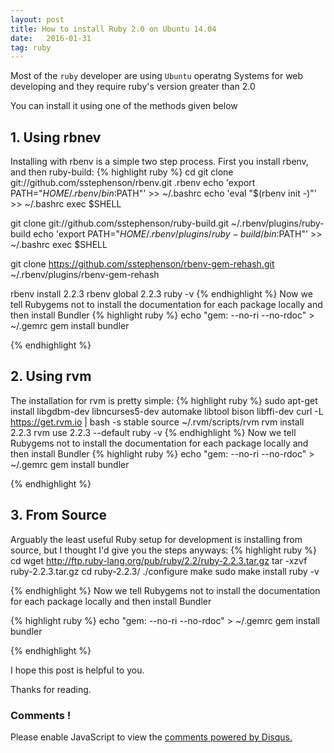 ```yaml
---
layout: post
title: How to install Ruby 2.0 on Ubuntu 14.04
date:   2016-01-31 
tag: ruby
---
```



Most of the `ruby` developer are using `Ubuntu` operatng Systems for web developing
and they require ruby's version greater than 2.0

You can install it using one of the methods given below

## 1. Using rbnev 
Installing with rbenv is a simple two step process. First you install rbenv, and then ruby-build:
{% highlight ruby %}
cd
git clone git://github.com/sstephenson/rbenv.git .rbenv
echo 'export PATH="$HOME/.rbenv/bin:$PATH"' >> ~/.bashrc
echo 'eval "$(rbenv init -)"' >> ~/.bashrc
exec $SHELL

git clone git://github.com/sstephenson/ruby-build.git ~/.rbenv/plugins/ruby-build
echo 'export PATH="$HOME/.rbenv/plugins/ruby-build/bin:$PATH"' >> ~/.bashrc
exec $SHELL

git clone https://github.com/sstephenson/rbenv-gem-rehash.git ~/.rbenv/plugins/rbenv-gem-rehash

rbenv install 2.2.3
rbenv global 2.2.3
ruby -v
{% endhighlight %}
Now we tell Rubygems not to install the documentation for each package locally and then install Bundler
{% highlight ruby %}
echo "gem: --no-ri --no-rdoc" > ~/.gemrc
gem install bundler


{% endhighlight %}



## 2. Using rvm

The installation for rvm is pretty simple:
{% highlight ruby %}
sudo apt-get install libgdbm-dev libncurses5-dev automake libtool bison libffi-dev
curl -L https://get.rvm.io | bash -s stable
source ~/.rvm/scripts/rvm
rvm install 2.2.3
rvm use 2.2.3 --default
ruby -v
{% endhighlight %}
Now we tell Rubygems not to install the documentation for each package locally and then install Bundler
{% highlight ruby %}
echo "gem: --no-ri --no-rdoc" > ~/.gemrc
gem install bundler

{% endhighlight %}




## 3. From Source


Arguably the least useful Ruby setup for development is installing from source, but I thought I'd give you the steps anyways:
{% highlight ruby %}
cd
wget http://ftp.ruby-lang.org/pub/ruby/2.2/ruby-2.2.3.tar.gz
tar -xzvf ruby-2.2.3.tar.gz
cd ruby-2.2.3/
./configure
make
sudo make install
ruby -v

{% endhighlight %}
Now we tell Rubygems not to install the documentation for each package locally and then install Bundler


{% highlight ruby %}
echo "gem: --no-ri --no-rdoc" > ~/.gemrc
gem install bundler

{% endhighlight %}


I hope this post is helpful to you.

Thanks for reading.



### Comments ! 

<div id="disqus_thread"></div>
<script>
/**
* RECOMMENDED CONFIGURATION VARIABLES: EDIT AND UNCOMMENT THE SECTION BELOW TO INSERT DYNAMIC VALUES FROM YOUR PLATFORM OR CMS.
* LEARN WHY DEFINING THESE VARIABLES IS IMPORTANT: https://disqus.com/admin/universalcode/#configuration-variables
*/
/*
var disqus_config = function () {
this.page.url = PAGE_URL; // Replace PAGE_URL with your page's canonical URL variable
this.page.identifier = PAGE_IDENTIFIER; // Replace PAGE_IDENTIFIER with your page's unique identifier variable
};
*/
(function() { // DON'T EDIT BELOW THIS LINE
var d = document, s = d.createElement('script');

s.src = '//sumitsrivastava.disqus.com/embed.js';

s.setAttribute('data-timestamp', +new Date());
(d.head || d.body).appendChild(s);
})();
</script>
<noscript>Please enable JavaScript to view the <a href="https://disqus.com/?ref_noscript" rel="nofollow">comments powered by Disqus.</a></noscript>




<script id="dsq-count-scr" src="//sumitsrivastava.disqus.com/count.js" async></script>




